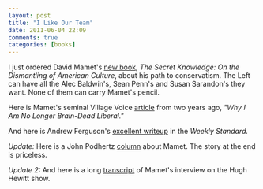 ```yaml
---
layout: post  
title: "I Like Our Team"  
date: 2011-06-04 22:09  
comments: true  
categories: [books]
---
```


I just ordered David Mamet's [new book][1], *The Secret Knowledge: On the Dismantling of American Culture*, about his path to conservatism. The Left can have all the Alec Baldwin's, Sean Penn's and Susan Sarandon's they want. None of them can carry Mamet's pencil. 

Here is Mamet's seminal Village Voice [article][2] from two years ago, *"Why I Am No Longer Brain-Dead Liberal."* 

And here is Andrew Ferguson's [excellent writeup][3] in the *Weekly Standard.* 

*Update:* Here is a John Podhertz [column][4] about Mamet. The story at the end is priceless. 

*Update 2:* And here is a long [transcript][5] of Mamet's interview on the Hugh Hewitt show. 


[1]: http://www.amazon.com/gp/product/1595230769/ref=ox_sc_act_title_1?ie=UTF8&m=ATVPDKIKX0DER
[2]: http://www.villagevoice.com/2008-03-11/news/why-i-am-no-longer-a-brain-dead-liberal/
[3]: http://www.weeklystandard.com/articles/converting-mamet_561048.html?page=1
[4]: http://www.nypost.com/p/news/opinion/opedcolumnists/american_journey_VNY7HUvjWVYf5iDE0Vpd4K#ixzz1OsiA1c3m
[5]: http://www.hughhewitt.com/blog/g/216ae255-6b1a-49d3-91b8-6510a2603f44
